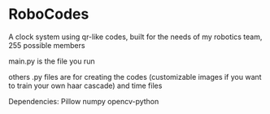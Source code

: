 # RoboCodes

A clock system using qr-like codes, built for the needs of my robotics team, 255 possible members

main.py is the file you run

others .py files are for creating the codes (customizable images if you want to train your own haar cascade) and time files

Dependencies:
Pillow
numpy
opencv-python
